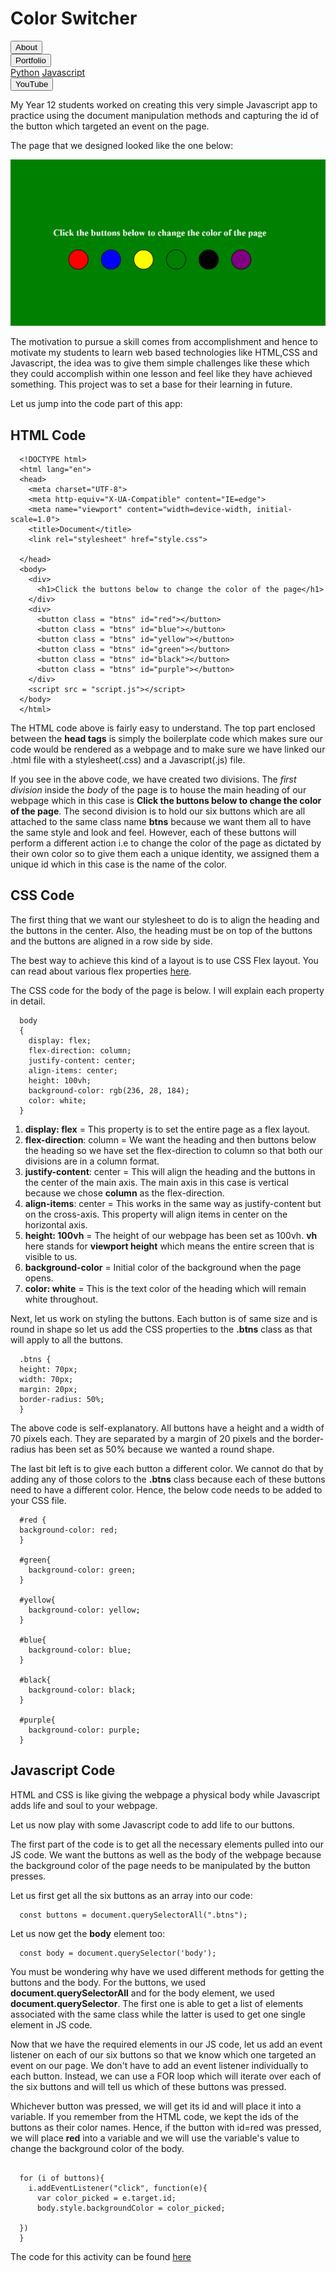 <link rel ="stylesheet" href="style2.css">
  <div class = "heading">
    <h1>Color Switcher</h1>
  </div>
  <nav class = "topbar">
    <button onclick="window.location.href='index.html';">About</button>
    <div class="dropdown">
      <button class = "dropbtn">Portfolio</button>
        <div class="dropdown-content">
          <a href="Python.html">Python</a>
          <a href="Javascript.html">Javascript</a>
        </div>
    </div>
    <button onclick="window.open('https://www.youtube.com/@shellysachdev/videos', '_blank')">YouTube</button>
  </nav>

  My Year 12 students worked on creating this very simple Javascript app to practice using the document manipulation methods and capturing the id of the button which targeted an event on the page. 

  The page that we designed looked like the one below:

  <center><img src="color.PNG"></center>

  The motivation to pursue a skill comes from accomplishment and hence to motivate my students to learn web based technologies like HTML,CSS and Javascript, the idea was to give them simple challenges like these which they could accomplish within one lesson and feel like they have achieved something. This project was to set a base for their learning in future. 

  Let us jump into the code part of this app:

## HTML Code

  ```{HTML}
    <!DOCTYPE html>
    <html lang="en">
    <head>
      <meta charset="UTF-8">
      <meta http-equiv="X-UA-Compatible" content="IE=edge">
      <meta name="viewport" content="width=device-width, initial-scale=1.0">
      <title>Document</title>
      <link rel="stylesheet" href="style.css">
      
    </head>
    <body>
      <div>
        <h1>Click the buttons below to change the color of the page</h1>
      </div>
      <div>
        <button class = "btns" id="red"></button>
        <button class = "btns" id="blue"></button>
        <button class = "btns" id="yellow"></button>
        <button class = "btns" id="green"></button>
        <button class = "btns" id="black"></button>
        <button class = "btns" id="purple"></button>
      </div>
      <script src = "script.js"></script>
    </body>
    </html>
```

The HTML code above is fairly easy to understand. The top part enclosed between the **head tags** is simply the boilerplate code which makes sure our code would be rendered as a webpage and to make sure we have linked our .html file with a stylesheet(.css) and a Javascript(.js) file.

If you see in the above code, we have created two divisions. The *first division* inside the *body* of the page is to house the main heading of our webpage which in this case is **Click the buttons below to change the color of the page**. The second division is to hold our six buttons which are all attached to the same class name **btns** because we want them all to have the same style and look and feel. However, each of these buttons will perform a different action i.e to change the color of the page as dictated by their own color so to give them each a unique identity, we assigned them a unique id which in this case is the name of the color. 

## CSS Code

The first thing that we want our stylesheet to do is to align the heading and the buttons in the center. Also, the heading must be on top of the buttons and the buttons are aligned in a row side by side. 

The best way to achieve this kind of a layout is to use CSS Flex layout. You can read about various flex properties [here](https://css-tricks.com/snippets/css/a-guide-to-flexbox/).

The CSS code for the body of the page is below. I will explain each property in detail.

```{CSS}
  body 
  {
    display: flex;
    flex-direction: column;
    justify-content: center;
    align-items: center;
    height: 100vh;
    background-color: rgb(236, 28, 184);
    color: white;
  }
```

1. **display: flex** = This property is to set the entire page as a flex layout.
2. **flex-direction**: column = We want the heading and then buttons below the heading so we have set the flex-direction to column so that both our divisions are in a column format.
3. **justify-content**: center = This will align the heading and the buttons in the center of the main axis. The main axis in this case is vertical because we chose **column** as the flex-direction.
4. **align-items**: center = This works in the same way as justify-content but on the cross-axis. This property will align items in center on the horizontal axis. 
5. **height: 100vh** = The height of our webpage has been set as 100vh. **vh** here stands for **viewport height** which means the entire screen that is visible to us. 
6. **background-color** = Initial color of the background when the page opens.
7. **color: white** = This is the text color of the heading which will remain white throughout. 

Next, let us work on styling the buttons. Each button is of same size and is round in shape so let us add the CSS properties to the **.btns** class as that will apply to all the buttons. 

```{CSS}
  .btns {
  height: 70px;
  width: 70px;
  margin: 20px;
  border-radius: 50%;
  }
```

The above code is self-explanatory. All buttons have a height and a width of 70 pixels each. They are separated by a margin of 20 pixels and the border-radius has been set as 50% because we wanted a round shape. 

The last bit left is to give each button a different color. We cannot do that by adding any of those colors to the **.btns** class because each of these buttons need to have a different color. Hence, the below code needs to be added to your CSS file. 

```{CSS}
  #red {
  background-color: red;
  }

  #green{
    background-color: green;
  }

  #yellow{
    background-color: yellow;
  }

  #blue{
    background-color: blue;
  }

  #black{
    background-color: black;
  }

  #purple{
    background-color: purple;
  }
```

## Javascript Code

HTML and CSS is like giving the webpage a physical body while Javascript adds life and soul to your webpage. 

Let us now play with some Javascript code to add life to our buttons. 

The first part of the code is to get all the necessary elements pulled into our JS code. We want the buttons as well as the body of the webpage because the background color of the page needs to be manipulated by the button presses.

Let us first get all the six buttons as an array into our code:

```{Javascript}
  const buttons = document.querySelectorAll(".btns");
```

Let us now get the **body** element too:

```{Javascript}
  const body = document.querySelector('body');
```

You must be wondering why have we used different methods for getting the buttons and the body. For the buttons, we used **document.querySelectorAll** and for the body element, we used **document.querySelector**. The first one is able to get a list of elements associated with the same class while the latter is used to get one single element in JS code. 

Now that we have the required elements in our JS code, let us add an event listener on each of our six buttons so that we know which one targeted an event on our page. We don't have to add an event listener individually to each button. Instead, we can use a FOR loop which will iterate over each of the six buttons and will tell us which of these buttons was pressed. 

Whichever button was pressed, we will get its id and will place it into a variable. If you remember from the HTML code, we kept the ids of the buttons as their color names. Hence, if the button with id=red was pressed, we will place **red** into a variable and we will use the variable's value to change the background color of the body. 

```{Javascript}

  for (i of buttons){
    i.addEventListener("click", function(e){
      var color_picked = e.target.id;
      body.style.backgroundColor = color_picked;
      
  })
  }
```

The code for this activity can be found [here](https://github.com/Shelly1986/colorswitcher.git)




